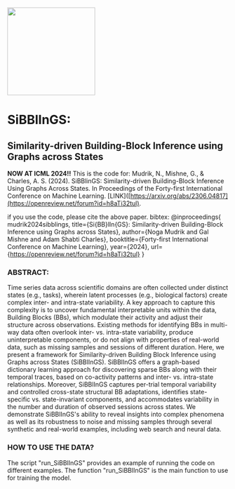 # <img src="https://github.com/NogaMudrik/SiBBlInGS/blob/main/SIBBLINGS_LOGO2.png?raw=true" width="200" height="200"> 
# SiBBlInGS:
##  Similarity-driven Building-Block Inference using Graphs across States
**NOW AT ICML 2024!!**
This is the code for: Mudrik, N., Mishne, G., & Charles, A. S. (2024). SiBBlinGS: Similarity-driven Building-Block Inference Using Graphs Across States. In Proceedings of the Forty-first International Conference on Machine Learning. [LINK]([https://arxiv.org/abs/2306.04817](https://openreview.net/forum?id=h8aTi32tul).


if you use the code, please cite the above paper.
bibtex:
@inproceedings{
mudrik2024sibblings,
title={Si{BB}lIn{GS}: Similarity-driven Building-Block Inference using Graphs across States},
author={Noga Mudrik and Gal Mishne and Adam Shabti Charles},
booktitle={Forty-first International Conference on Machine Learning},
year={2024},
url={https://openreview.net/forum?id=h8aTi32tul}
}

### ABSTRACT:
Time series data across scientific domains are often collected under distinct states (e.g., tasks), wherein latent processes (e.g., biological factors) create complex inter- and intra-state variability. A key approach to capture this complexity is to uncover fundamental interpretable units within the data, Building Blocks (BBs), which modulate their activity and adjust their structure across observations. Existing methods for identifying BBs in multi-way data often overlook inter- vs. intra-state variability, produce uninterpretable components, or do not align with properties of real-world data, such as missing samples and sessions of different duration. Here, we present a framework for Similarity-driven Building Block Inference using Graphs across States (SiBBlInGS). SiBBlInGS offers a graph-based dictionary learning approach for discovering sparse BBs along with their temporal traces, based on co-activity patterns and inter- vs. intra-state relationships. Moreover, SiBBlInGS captures per-trial temporal variability and controlled cross-state structural BB adaptations, identifies state-specific vs. state-invariant components, and accommodates variability in the number and duration of observed sessions across states. We demonstrate SiBBlInGS's ability to reveal insights into complex phenomena as well as its robustness to noise and missing samples through several synthetic and real-world examples, including web search and neural data.



### HOW TO USE THE DATA?
The script "run_SiBBlInGS" provides an example of running the code on different examples. The function "run_SiBBlInGS" is the main function to use for training the model.

